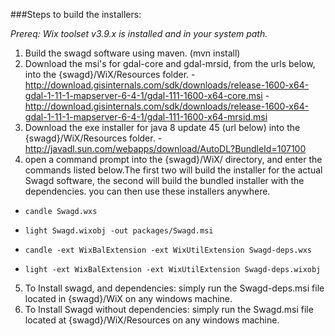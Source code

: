 ###Steps to build the installers:

_Prereq: Wix toolset v3.9.x is installed and in your system path._

1. Build the swagd software using maven. (mvn install)
2. Download the msi's for gdal-core and gdal-mrsid, from the urls below, into the {swagd}/WiX/Resources folder.
    -http://download.gisinternals.com/sdk/downloads/release-1600-x64-gdal-1-11-1-mapserver-6-4-1/gdal-111-1600-x64-core.msi
    -http://download.gisinternals.com/sdk/downloads/release-1600-x64-gdal-1-11-1-mapserver-6-4-1/gdal-111-1600-x64-mrsid.msi
3. Download the exe installer for java 8 update 45 (url below) into the {swagd}/WiX/Resources folder.
    -http://javadl.sun.com/webapps/download/AutoDL?BundleId=107100
4. open a command prompt into the {swagd}/WiX/ directory, and enter the commands listed below.The first two will build the installer for the actual
    Swagd software, the second will build the bundled installer with the dependencies. you can then use these installers anywhere. 

* `candle Swagd.wxs`
* `light Swagd.wixobj -out packages/Swagd.msi`

* `candle -ext WixBalExtension -ext WixUtilExtension Swagd-deps.wxs`
* `light -ext WixBalExtension -ext WixUtilExtension Swagd-deps.wixobj`

5. To Install swagd, and dependencies: simply run the Swagd-deps.msi file located in {swagd}/WiX on any windows machine.
6. To Install Swagd without dependencies: simply run the Swagd.msi file located at {swagd}/WiX/Resources on any windows machine. 
